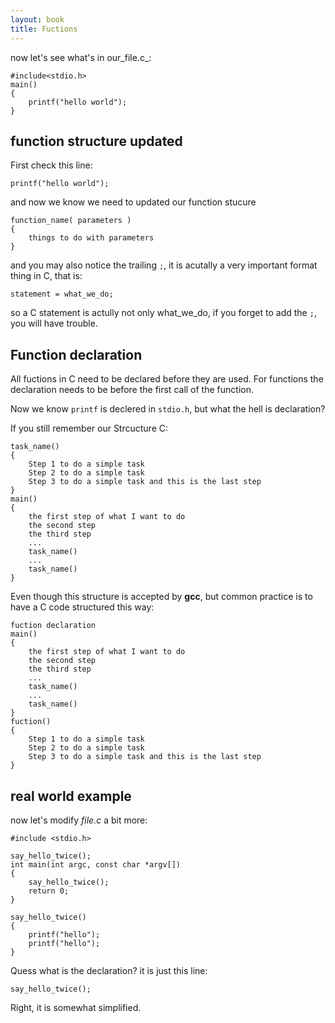 ```yaml
---
layout: book
title: Fuctions 
---
```

now let's see what's in our_file.c_:


    #include<stdio.h>
    main()
    {
        printf("hello world");
    }


## function structure updated

First check this line:

    printf("hello world");

and now we know we need to updated our function stucure

    function_name( parameters )
    {
        things to do with parameters
    }

and you may also notice the trailing `;`, it is acutally a very important
format thing in C, that is:

    statement = what_we_do;

so a C statement is actully not only what_we_do, if you forget to add the `;`,
you will have trouble.

## Function declaration 

All fuctions in C need to be declared before they are used. For functions the
declaration needs to be before the first call of the function. 

Now we know `printf` is declered in `stdio.h`, but what the hell is
declaration?

If you still remember our Strcucture C:

    task_name()
    {
        Step 1 to do a simple task
        Step 2 to do a simple task
        Step 3 to do a simple task and this is the last step
    }
    main()
    {
        the first step of what I want to do
        the second step
        the third step
        ...
        task_name()
        ...
        task_name()
    }

Even though this structure is accepted by __gcc__, but common practice is to
have a C code structured this way:

    fuction declaration
    main()
    {
        the first step of what I want to do
        the second step
        the third step
        ...
        task_name()
        ...
        task_name()
    }
    fuction()
    {
        Step 1 to do a simple task
        Step 2 to do a simple task
        Step 3 to do a simple task and this is the last step
    }

## real world example

now let's modify _file.c_ a bit more:

    #include <stdio.h>

    say_hello_twice();
    int main(int argc, const char *argv[])
    {
        say_hello_twice();
        return 0;
    }

    say_hello_twice()
    {
        printf("hello");
        printf("hello");
    }

Quess what is the declaration? it is just this line:

    say_hello_twice();

Right, it is somewhat simplified. 
